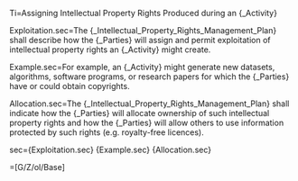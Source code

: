 Ti=Assigning Intellectual Property Rights Produced during an {_Activity}

Exploitation.sec=The {_Intellectual_Property_Rights_Management_Plan} shall describe how the {_Parties} will assign and permit exploitation of intellectual property rights an {_Activity} might create.

Example.sec=For example, an {_Activity} might generate new datasets, algorithms, software programs, or research papers for which the {_Parties} have or could obtain copyrights. 

Allocation.sec=The {_Intellectual_Property_Rights_Management_Plan} shall indicate how the {_Parties} will allocate ownership of such intellectual property rights and how the {_Parties} will allow others to use information protected by such rights (e.g. royalty-free licences).

sec={Exploitation.sec} {Example.sec} {Allocation.sec}

=[G/Z/ol/Base]